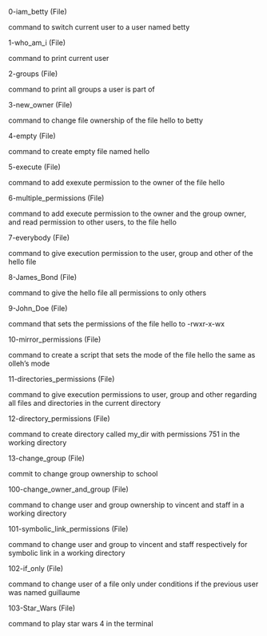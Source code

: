 0-iam_betty
(File)
	
command to switch current user to a user named betty
	
1-who_am_i
(File)
	
command to print current user

2-groups
(File)
	
command to print all groups a user is part of
	
3-new_owner
(File)
	
command to change file ownership of the file hello to betty
	
4-empty
(File)
	
command to create empty file named hello
	
5-execute
(File)
	
command to add exexute permission to the owner of the file hello
	
6-multiple_permissions
(File)
	
command to add execute permission to the owner and the group owner, and read permission to other users, to the file hello
	
7-everybody
(File)
	
command to give execution permission to the user, group and other of the hello file
	
8-James_Bond
(File)
	
command to give the hello file all permissions to only others
	
9-John_Doe
(File)
	
command that sets the permissions of the file hello to -rwxr-x-wx

10-mirror_permissions
(File)
	
command to create a script that sets the mode of the file hello the same as olleh’s mode

11-directories_permissions
(File)
	
command to give execution permissions to user, group and other regarding all files and directories in the current directory
	
12-directory_permissions
(File)
	
command to create directory called my_dir with permissions 751 in the working directory
	
13-change_group
(File)
	
commit to change group ownership to school

100-change_owner_and_group
(File)
	
command to change user and group ownership to vincent and staff in a working directory
	
101-symbolic_link_permissions
(File)
	
command to change user and group to vincent and staff respectively for symbolic link in a working directory
	
102-if_only
(File)
	
command to change user of a file only under conditions if the previous user was named guillaume
	
103-Star_Wars
(File)
	
command to play star wars 4 in the terminal
